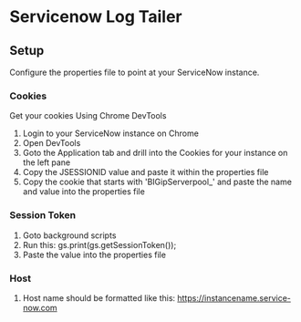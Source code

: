 # Servicenow Log Tailer

## Setup
Configure the properties file to point at your ServiceNow instance.

### Cookies
Get your cookies Using Chrome DevTools

1. Login to your ServiceNow instance on Chrome
2. Open DevTools
3. Goto the Application tab and drill into the Cookies for your instance on the left pane
4. Copy the JSESSIONID value and paste it within the properties file
5. Copy the cookie that starts with 'BIGipServerpool_' and paste the name and value into the properties file

### Session Token
1. Goto background scripts
2. Run this: gs.print(gs.getSessionToken());
3. Paste the value into the properties file

### Host
1. Host name should be formatted like this: https://instancename.service-now.com
